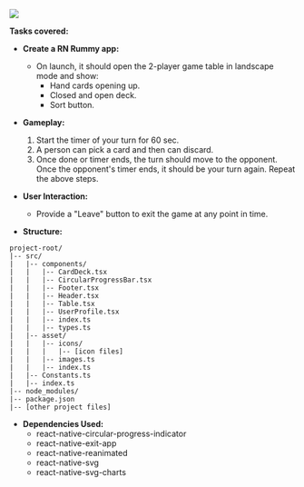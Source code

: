 ![](tripsygame-task.gif)

**Tasks covered:**

- **Create a RN Rummy app:**
  - On launch, it should open the 2-player game table in landscape mode and show:
    - Hand cards opening up.
    - Closed and open deck.
    - Sort button.
  
- **Gameplay:**
  1. Start the timer of your turn for 60 sec.
  2. A person can pick a card and then can discard.
  3. Once done or timer ends, the turn should move to the opponent. Once the opponent's timer ends, it should be your turn again. Repeat the above steps.

- **User Interaction:**
  - Provide a "Leave" button to exit the game at any point in time.

- **Structure:**
```
project-root/
|-- src/
|   |-- components/
|   |   |-- CardDeck.tsx
|   |   |-- CircularProgressBar.tsx
|   |   |-- Footer.tsx
|   |   |-- Header.tsx
|   |   |-- Table.tsx
|   |   |-- UserProfile.tsx
|   |   |-- index.ts
|   |   |-- types.ts
|   |-- asset/
|   |   |-- icons/
|   |   |   |-- [icon files]
|   |   |-- images.ts
|   |   |-- index.ts
|   |-- Constants.ts
|   |-- index.ts
|-- node_modules/
|-- package.json
|-- [other project files]
```

- **Dependencies Used:**
  - react-native-circular-progress-indicator
  - react-native-exit-app
  - react-native-reanimated
  - react-native-svg
  - react-native-svg-charts
